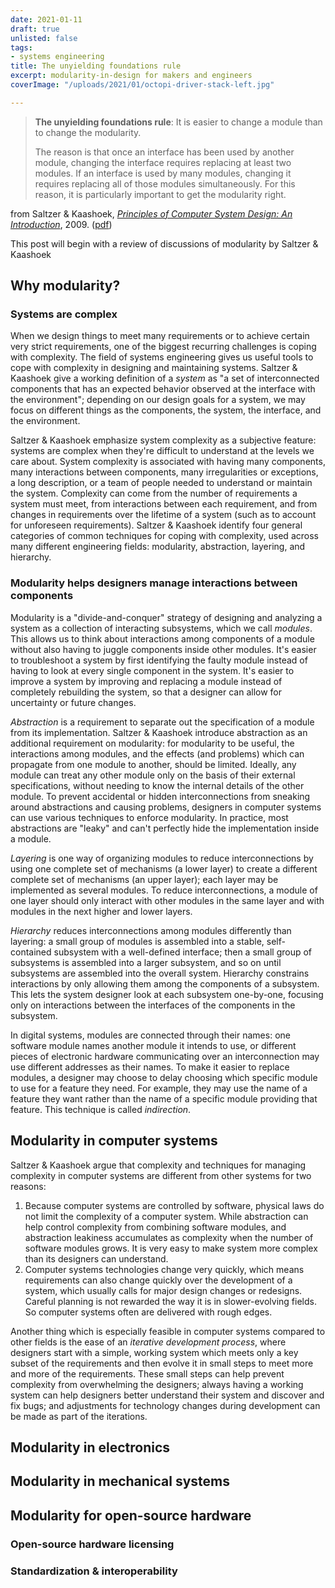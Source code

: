 ```yaml
---
date: 2021-01-11
draft: true
unlisted: false
tags:
- systems engineering
title: The unyielding foundations rule
excerpt: modularity-in-design for makers and engineers
coverImage: "/uploads/2021/01/octopi-driver-stack-left.jpg"

---
```

> **The unyielding foundations rule**: It is easier to change a module than to change the modularity.
>
> The reason is that once an interface has been used by another module, changing the interface requires replacing at least two modules. If an interface is used by many modules, changing it requires replacing all of those modules simultaneously. For this reason, it is particularly important to get the modularity right.

from Saltzer & Kaashoek, [_Principles of Computer System Design: An Introduction_](https://dl.acm.org/doi/book/10.5555/1594884), 2009. ([pdf](https://github.com/wangjohn/mit-courses/blob/master/6.033/Principles%20of%20Computer%20System%20Design%20An%20Introduction-2009.pdf))

This post will begin with a review of discussions of modularity by Saltzer & Kaashoek

## Why modularity?

### Systems are complex

When we design things to meet many requirements or to achieve certain very strict requirements, one of the biggest recurring challenges is coping with complexity. The field of systems engineering gives us useful tools to cope with complexity in designing and maintaining systems. Saltzer & Kaashoek give a working definition of a <dfn>system</dfn> as "a set of interconnected components that has an expected behavior observed at the interface with the environment"; depending on our design goals for a system, we may focus on different things as the components, the system, the interface, and the environment.

Saltzer & Kaashoek emphasize system complexity as a subjective feature: systems are complex when they're difficult to understand at the levels we care about. System complexity is associated with having many components, many interactions between components, many irregularities or exceptions, a long description, or a team of people needed to understand or maintain the system. Complexity can come from the number of requirements a system must meet, from interactions between each requirement, and from changes in requirements over the lifetime of a system (such as to account for unforeseen requirements). Saltzer & Kaashoek identify four general categories of common techniques for coping with complexity, used across many different engineering fields: modularity, abstraction, layering, and hierarchy.

### Modularity helps designers manage interactions between components

Modularity is a "divide-and-conquer" strategy of designing and analyzing a system as a collection of interacting subsystems, which we call <dfn>modules</dfn>. This allows us to think about interactions among components of a module without also having to juggle components inside other modules. It's easier to troubleshoot a system by first identifying the faulty module instead of having to look at every single component in the system. It's easier to improve a system by improving and replacing a module instead of completely rebuilding the system, so that a designer can allow for uncertainty or future changes.

<dfn>Abstraction</dfn> is a requirement to separate out the specification of a module from its implementation. Saltzer & Kaashoek introduce abstraction as an additional requirement on modularity: for modularity to be useful, the interactions among modules, and the effects (and problems) which can propagate from one module to another, should be limited. Ideally, any module can treat any other module only on the basis of their external specifications, without needing to know the internal details of the other module. To prevent accidental or hidden interconnections from sneaking around abstractions and causing problems, designers in computer systems can use various techniques to enforce modularity. In practice, most abstractions are "leaky" and can't perfectly hide the implementation inside a module.

<dfn>Layering</dfn> is one way of organizing modules to reduce interconnections by using one complete set of mechanisms (a lower layer) to create a different complete set of mechanisms (an upper layer); each layer may be implemented as several modules. To reduce interconnections, a module of one layer should only interact with other modules in the same layer and with modules in the next higher and lower layers.

<dfn>Hierarchy</dfn> reduces interconnections among modules differently than layering: a small group of modules is assembled into a stable, self-contained subsystem with a well-defined interface; then a small group of subsystems is assembled into a larger subsystem, and so on until subsystems are assembled into the overall system. Hierarchy constrains interactions by only allowing them among the components of a subsystem. This lets the system designer look at each subsystem one-by-one, focusing only on interactions between the interfaces of the components in the subsystem.

In digital systems, modules are connected through their names: one software module names another module it intends to use, or different pieces of electronic hardware communicating over an interconnection may use different addresses as their names. To make it easier to replace modules, a designer may choose to delay choosing which specific module to use for a feature they need. For example, they may use the name of a feature they want rather than the name of a specific module providing that feature. This technique is called <dfn>indirection</dfn>.

## Modularity in computer systems

Saltzer & Kaashoek argue that complexity and techniques for managing complexity in computer systems are different from other systems for two reasons:

1. Because computer systems are controlled by software, physical laws do not limit the complexity of a computer system. While abstraction can help control complexity from combining software modules, and abstraction leakiness accumulates as complexity when the number of software modules grows. It is very easy to make system more complex than its designers can understand.
2. Computer systems technologies change very quickly, which means requirements can also change quickly over the development of a system, which usually calls for major design changes or redesigns. Careful planning is not rewarded the way it is in slower-evolving fields. So computer systems often are delivered with rough edges.

Another thing which is especially feasible in computer systems compared to other fields is the ease of an <dfn>iterative development process</dfn>, where designers start with a simple, working system which meets only a key subset of the requirements and then evolve it in small steps to meet more and more of the requirements. These small steps can help prevent complexity from overwhelming the designers; always having a working system can help designers better understand their system and discover and fix bugs; and adjustments for technology changes during development can be made as part of the iterations.

## Modularity in electronics

## Modularity in mechanical systems

## Modularity for open-source hardware

### Open-source hardware licensing

### Standardization & interoperability